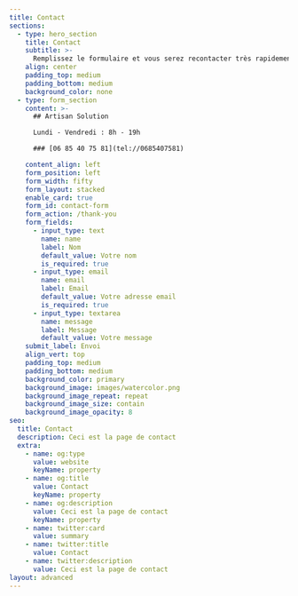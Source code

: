 ```yaml
---
title: Contact
sections:
  - type: hero_section
    title: Contact
    subtitle: >-
      Remplissez le formulaire et vous serez recontacter très rapidement.
    align: center
    padding_top: medium
    padding_bottom: medium
    background_color: none
  - type: form_section
    content: >-
      ## Artisan Solution

      Lundi - Vendredi : 8h - 19h

      ### [06 85 40 75 81](tel://0685407581)

    content_align: left
    form_position: left
    form_width: fifty
    form_layout: stacked
    enable_card: true
    form_id: contact-form
    form_action: /thank-you
    form_fields:
      - input_type: text
        name: name
        label: Nom
        default_value: Votre nom
        is_required: true
      - input_type: email
        name: email
        label: Email
        default_value: Votre adresse email
        is_required: true
      - input_type: textarea
        name: message
        label: Message
        default_value: Votre message
    submit_label: Envoi
    align_vert: top
    padding_top: medium
    padding_bottom: medium
    background_color: primary
    background_image: images/watercolor.png
    background_image_repeat: repeat
    background_image_size: contain
    background_image_opacity: 8
seo:
  title: Contact
  description: Ceci est la page de contact
  extra:
    - name: og:type
      value: website
      keyName: property
    - name: og:title
      value: Contact
      keyName: property
    - name: og:description
      value: Ceci est la page de contact
      keyName: property
    - name: twitter:card
      value: summary
    - name: twitter:title
      value: Contact
    - name: twitter:description
      value: Ceci est la page de contact
layout: advanced
---
```

